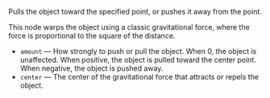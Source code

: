 Pulls the object toward the specified point, or pushes it away from the point.

This node warps the object using a classic gravitational force, where the force is proportional to the square of the distance.

   - `amount` — How strongly to push or pull the object.  When 0, the object is unaffected.  When positive, the object is pulled toward the center point.  When negative, the object is pushed away.
   - `center` — The center of the gravitational force that attracts or repels the object.
